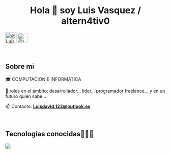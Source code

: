<h1 align="center">Hola 👋  soy Luis Vasquez / altern4tiv0  </h1> 

<p align="left">
 
<a href="https://www.instagram.com/luis._.vqm/" target="_blank"><img align="center" src="https://1000marcas.net/wp-content/uploads/2019/11/Instagram-Logo-500x281.png" alt="@Luis Vasquez"  height="35px" /></a>
<a href="https://www.linkedin.com/in/luis-vasquez-88202a281/" target="_blank"><img align="center" src="https://cdn-icons-png.flaticon.com/256/174/174857.png" alt="@Luis Vasquez" height="30px" /></a>

  </p>
<br>
<h2>Sobre mi </h2>
<!--Intro start-->

<p align="left">
🎓 COMPUTACION E INFORMATICA

📝 roles en el ámbito: desarrollador... líder... programador freelance... y en un futuro quién sabe...

📫 Contacto: **Luisdavid.123@outlook.es**
<!--Intro end-->
  </p>
<br>

<h2 >Tecnologías conocidas👨🏻‍💻</h2>
<!--tech stack icons-->
<p align="left">
  <a href="https://skillicons.dev">
    <img src="https://skillicons.dev/icons?i=androidstudio,react,java,css,html,js,mysql,git,github,postman" />
  </a>
</p>
<br>
<!-------------------------->
